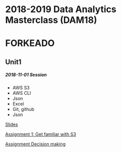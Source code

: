 # 2018-2019 Data Analytics Masterclass (DAM18)

# **FORKEADO**

## Unit1

##### 2018-11-01 Session

  - AWS S3
  - AWS CLI
  - Json
  - Excel
  - Git, github
  - Json

[Slides](unit1/2018-11-10/Technology_Crash_Course.pdf)

[Assignment 1: Get familiar with
S3](unit1/2018-11-10/assignments/assignment_1_s3_pricing/readme.md)

[Assignment Decision
making](unit1/2018-11-10/assignments/assignment_decision_making/readme.md)
